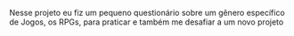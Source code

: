 Nesse projeto eu fiz um pequeno questionário sobre um gênero específico de Jogos, os RPGs, para praticar e também me desafiar a um novo projeto